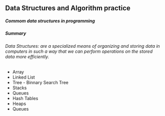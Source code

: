 ## Data Structures and Algorithm practice

##### Commom data structures in programming 
##### Summary 
###### Data Structures: are a specialized means of organizing and storing data in computers in such a way that we can perform operations on the stored data more efficiently.

- Array
- Linked List
- Tree - Binnary Search Tree
- Stacks
- Queues
- Hash Tables
- Heaps
- Queues
